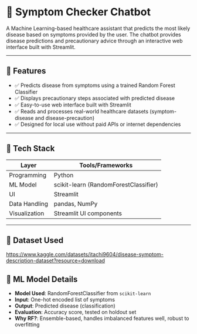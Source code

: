 # 🤖 Symptom Checker Chatbot

A Machine Learning-based healthcare assistant that predicts the most likely disease based on symptoms provided by the user. The chatbot provides disease predictions and precautionary advice through an interactive web interface built with Streamlit.

---

## 🚀 Features

- ✅ Predicts disease from symptoms using a trained Random Forest Classifier
- ✅ Displays precautionary steps associated with predicted disease
- ✅ Easy-to-use web interface built with Streamlit
- ✅ Reads and processes real-world healthcare datasets (symptom-disease and disease-precaution)
- ✅ Designed for local use without paid APIs or internet dependencies

---

## 🧰 Tech Stack

| Layer         | Tools/Frameworks                         |
|---------------|-------------------------------------------|
| Programming   | Python                                   |
| ML Model      | scikit-learn (RandomForestClassifier)    |
| UI            | Streamlit                                |
| Data Handling | pandas, NumPy                            |
| Visualization | Streamlit UI components                  |

---

## 📁 Dataset Used
https://www.kaggle.com/datasets/itachi9604/disease-symptom-description-dataset?resource=download

## 🧠 ML Model Details

- **Model Used**: RandomForestClassifier from `scikit-learn`
- **Input**: One-hot encoded list of symptoms
- **Output**: Predicted disease (classification)
- **Evaluation**: Accuracy score, tested on holdout set
- **Why RF?**: Ensemble-based, handles imbalanced features well, robust to overfitting
